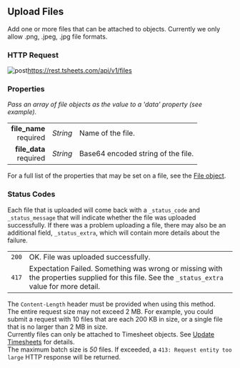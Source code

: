 ## Upload Files

Add one or more files that can be attached to objects. Currently we only allow .png, .jpeg, .jpg file formats.

### HTTP Request

<img src="../../images/post.png" alt="post"/><api>https://rest.tsheets.com/api/v1/files</api>

### Properties
_Pass an array of file objects as the value to a 'data' property (see example)._

|                |             |             |
| -------------: | :---------: | ----------- |
| **file_name**<br/>required | _String_ | Name of the file. |
| **file_data**<br/>required | _String_ | Base64 encoded string of the file. |

For a full list of the properties that may be set on a file, see the [File object](#the-file-object).

### Status Codes
Each file that is uploaded will come back with a `_status_code` and `_status_message` that will indicate whether the file was uploaded successfully. If there was a problem uploading a file, there may also be an additional field, `_status_extra`, which will contain more details about the failure.

|         |          |
| :-----: | :------- |
| <code class="level200">200</code> | OK. File was uploaded successfully. |
| <code class="level400">417</code> | Expectation Failed. Something was wrong or missing with the properties supplied for this file. See the `_status_extra` value for more detail. |

<aside class="warning">
The <code>Content-Length</code> header <bold>must</bold> be provided when using this method.
</aside>

<aside class="notice">
The entire request size may not exceed 2 MB. For example, you could submit a request with 10 files that are each 200 KB in size, or a single file that is no larger than 2 MB in size.
</aside>

<aside class="notice">
Currently files can only be attached to Timesheet objects. See <a href="#update-timesheets" alt="update-timesheets">Update Timesheets</a> for details.
</aside>

<aside class="notice">
The maximum batch size is <i>50</i> files. If exceeded, a <code>413: Request entity too large</code> HTTP response will be returned.
</aside>